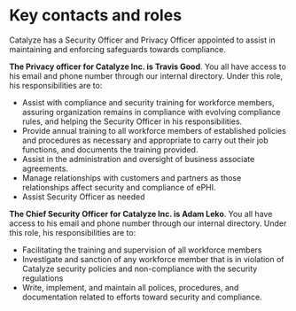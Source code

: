 # Key contacts and roles

Catalyze has a Security Officer and Privacy Officer appointed to assist in maintaining and enforcing safeguards towards compliance.

**The Privacy officer for Catalyze Inc. is Travis Good**. You all have access to his email and phone number through our internal directory. Under this role, his responsibilities are to:

- Assist with compliance and security training for workforce members, assuring organization remains in compliance with evolving compliance rules, and helping the Security Officer in his responsibilities.
- Provide annual training to all workforce members of established policies and procedures as necessary and appropriate to carry out their job functions, and documents the training provided.
- Assist in the administration and oversight of business associate agreements.
- Manage relationships with customers and partners as those relationships affect security and compliance of ePHI.
- Assist Security Officer as needed

**The Chief Security Officer for Catalyze Inc. is Adam Leko**. You all have access to his email and phone number through our internal directory. Under this role, his responsibilities are to:

- Facilitating the training and supervision of all workforce members
- Investigate and sanction of any workforce member that is in violation of Catalyze security policies and non-compliance with the security regulations
- Write, implement, and maintain all polices, procedures, and documentation related to efforts toward security and compliance.
